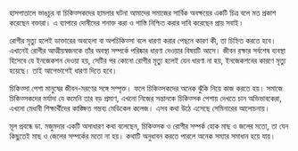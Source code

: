 হাসপাতালে ভাঙচুর বা চিকিত্সকদের হামলার ঘটনা আমাদের সমাজের সার্বিক অবক্ষয়ের একটি চিত্র বলে মত প্রকাশ করেছেন বক্তারা। এ ব্যাপারে দোষীদের শনাক্ত করা ও শাস্তি নিশ্চিত করার দাবি করেছেন প্রায় সবাই।

রোগীর মৃত্যু হলেই ডাক্তারের অবহেলা বা অপচিকিত্সা বলে ধারণা করার পেছনে কারণ কী, তা চিহ্নিত করতে হবে। এখানেই রোগীর আত্মীয়স্বজনকে তাঁর অবস্থা সম্পর্কে পরিষ্কার ধারণা দেওয়ার বিষয়টি আসে। জীবন রক্ষার সর্বশেষ ব্যবস্থা হিসেবে যে ইনজেকশন দেওয়া হয়, সেটির পর কোনো রোগীর মৃত্যু হলেই যেন ধারণা না হয়, ইনজেকশনের কারণে মৃত্যু হয়েছে। তাই আগেভাগেই ধারণা দিতে হবে।

চিকিত্সা পেশা মানুষের জীবন-মরণের সঙ্গে সম্পৃক্ত। ফলে চিকিত্সকদের অনেক ঝুঁকি নিয়ে কাজ করতে হয়। সমাজে চিকিত্সকদের মর্যাদা যে কমেনি তার বড় প্রমাণ, এখনো নিজের সন্তানকে চিকিত্সক পেশায় দেখতে চান অভিভাবকেরা, এখনো মেধাবী শিক্ষার্থীদের কাঙ্ক্ষিত গন্তব্য মেডিকেল কলেজ। এসব কথা উঠে এসেছে সেমিনারের আলোচনায়।

মূল প্রবন্ধে ডা. মজুমদার একটি অসাধারণ কথা বলেছেন, চিকিত্সক ও রোগীর সম্পর্ক হোক মাছ ও জলের মতো, তা যেন কিছুতেই মাছ ও জেলের সম্পর্কের মতো না হয়। কথাটি অনুধাবন করতে পারলে অনেক সম্যার সমাধান হয়ে যায়।
